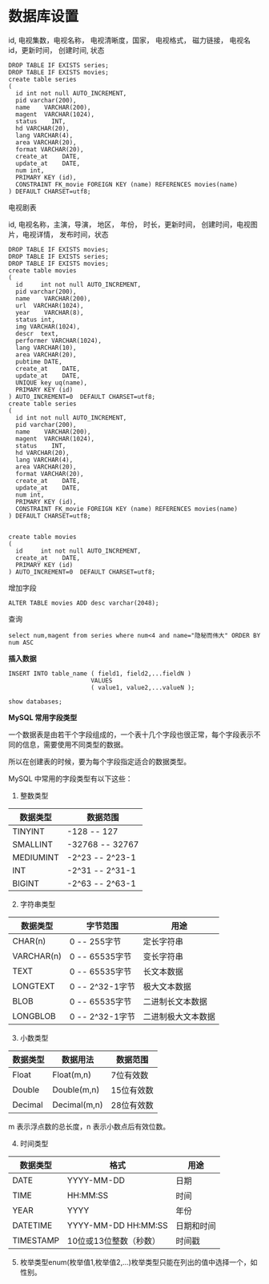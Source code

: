 # 数据库设置

id,  电视集数，电视名称， 电视清晰度，国家， 电视格式， 磁力链接， 电视名id，更新时间， 创建时间, 状态



```
DROP TABLE IF EXISTS series;
DROP TABLE IF EXISTS movies;
create table series
(
  id int not null AUTO_INCREMENT,
  pid varchar(200),
  name    VARCHAR(200),
  magent  VARCHAR(1024),
  status    INT,
  hd VARCHAR(20),
  lang VARCHAR(4),
  area VARCHAR(20),
  format VARCHAR(20),
  create_at    DATE,
  update_at    DATE,
  num int,
  PRIMARY KEY (id),
  CONSTRAINT FK_movie FOREIGN KEY (name) REFERENCES movies(name)
) DEFAULT CHARSET=utf8;
```



电视剧表

id, 电视名称，主演，导演， 地区， 年份， 时长，更新时间， 创建时间，电视图片，电视详情， 发布时间，状态

```
DROP TABLE IF EXISTS movies;
DROP TABLE IF EXISTS series;
DROP TABLE IF EXISTS movies;
create table movies
(
  id     int not null AUTO_INCREMENT,
  pid varchar(200),
  name    VARCHAR(200),
  url  VARCHAR(1024),
  year    VARCHAR(8),
  status int,
  img VARCHAR(1024),
  descr  text,
  performer VARCHAR(1024),
  lang VARCHAR(10),
  area VARCHAR(20),
  pubtime DATE,
  create_at    DATE,
  update_at    DATE,
  UNIQUE key uq(name),
  PRIMARY KEY (id)
) AUTO_INCREMENT=0  DEFAULT CHARSET=utf8;
create table series
(
  id int not null AUTO_INCREMENT,
  pid varchar(200),
  name    VARCHAR(200),
  magent  VARCHAR(1024),
  status    INT,
  hd VARCHAR(20),
  lang VARCHAR(4),
  area VARCHAR(20),
  format VARCHAR(20),
  create_at    DATE,
  update_at    DATE,
  num int,
  PRIMARY KEY (id),
  CONSTRAINT FK_movie FOREIGN KEY (name) REFERENCES movies(name)
) DEFAULT CHARSET=utf8;


create table movies
(
  id     int not null AUTO_INCREMENT,
  create_at    DATE,
  PRIMARY KEY (id)
) AUTO_INCREMENT=0  DEFAULT CHARSET=utf8;
```

增加字段

```
ALTER TABLE movies ADD desc varchar(2048);
```

查询

```
select num,magent from series where num<4 and name="隐秘而伟大" ORDER BY num ASC
```



**插入数据**

```
INSERT INTO table_name ( field1, field2,...fieldN )
                       VALUES
                       ( value1, value2,...valueN );
```



```
show databases;

```



**MySQL 常用字段类型**

 

一个数据表是由若干个字段组成的，一个表十几个字段也很正常，每个字段表示不同的信息，需要使用不同类型的数据。

 所以在创建表的时候，要为每个字段指定适合的数据类型。

MySQL 中常用的字段类型有以下这些：

1. 整数类型

| 数据类型  | 数据范围        |
| --------- | --------------- |
| TINYINT   | -128 -- 127     |
| SMALLINT  | -32768 -- 32767 |
| MEDIUMINT | -2^23 -- 2^23-1 |
| INT       | -2^31 -- 2^31-1 |
| BIGINT    | -2^63 -- 2^63-1 |

 

2. 字符串类型

 

| 数据类型   | 字节范围        | 用途               |
| ---------- | --------------- | ------------------ |
| CHAR(n)    | 0 -- 255字节    | 定长字符串         |
| VARCHAR(n) | 0 -- 65535字节  | 变长字符串         |
| TEXT       | 0 -- 65535字节  | 长文本数据         |
| LONGTEXT   | 0 -- 2^32-1字节 | 极大文本数据       |
| BLOB       | 0 -- 65535字节  | 二进制长文本数据   |
| LONGBLOB   | 0 -- 2^32-1字节 | 二进制极大文本数据 |

 

3. 小数类型

 

| 数据类型 | 数据用法     | 数据范围   |
| -------- | ------------ | ---------- |
| Float    | Float(m,n)   | 7位有效数  |
| Double   | Double(m,n)  | 15位有效数 |
| Decimal  | Decimal(m,n) | 28位有效数 |

m 表示浮点数的总长度，n 表示小数点后有效位数。

 

4. 时间类型

 

| 数据类型  | 格式                   | 用途       |
| --------- | ---------------------- | ---------- |
| DATE      | YYYY-MM-DD             | 日期       |
| TIME      | HH:MM:SS               | 时间       |
| YEAR      | YYYY                   | 年份       |
| DATETIME  | YYYY-MM-DD HH:MM:SS    | 日期和时间 |
| TIMESTAMP | 10位或13位整数（秒数） | 时间戳     |

 

5. 枚举类型enum(枚举值1,枚举值2,...)枚举类型只能在列出的值中选择一个，如性别。